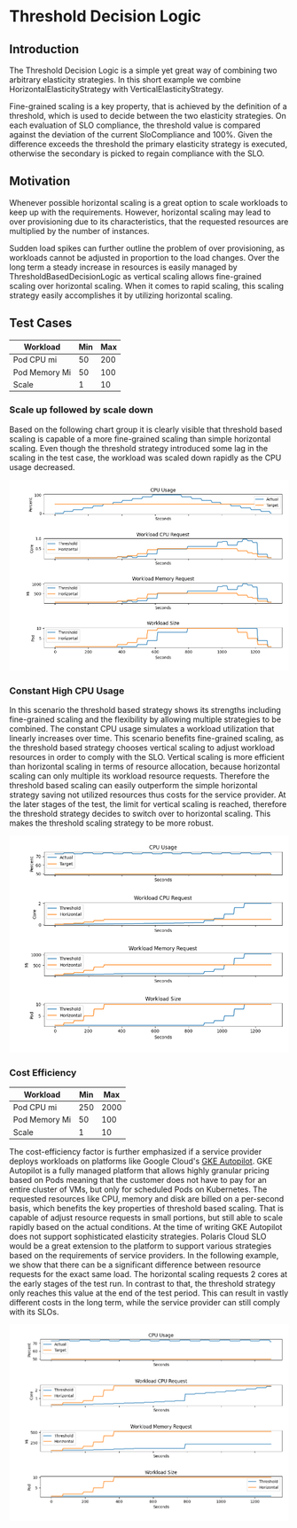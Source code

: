 # Threshold Decision Logic

## Introduction

The Threshold Decision Logic is a simple yet great way of combining two arbitrary elasticity strategies. In this short example we combine HorizontalElasticityStrategy with VerticalElasticityStrategy.

Fine-grained scaling is a key property, that is achieved by the definition of a threshold, which is used to decide between the two elasticity strategies.
On each evaluation of SLO compliance, the threshold value is compared against the deviation of the current SloCompliance and 100%.
Given the difference exceeds the threshold the primary elasticity strategy is executed, otherwise the secondary is picked to regain compliance with the SLO.


## Motivation

Whenever possible horizontal scaling is a great option to scale workloads to keep up with the requirements.
However, horizontal scaling may lead to over provisioning due to its characteristics, that the requested resources are multiplied by the number of instances.

Sudden load spikes can further outline the problem of over provisioning, as workloads cannot be adjusted in proportion to the load changes.
Over the long term a steady increase in resources is easily managed by ThresholdBasedDecisionLogic as vertical scaling allows fine-grained scaling over horizontal scaling.
When it comes to rapid scaling, this scaling strategy easily accomplishes it by utilizing horizontal scaling.

## Test Cases

| Workload      | Min | Max |
|---------------|-----|-----|
| Pod CPU mi    | 50  | 200 |
| Pod Memory Mi | 50  | 100 |
| Scale         | 1   | 10  |

### Scale up followed by scale down

Based on the following chart group it is clearly visible that threshold based scaling is capable of a more fine-grained scaling than simple horizontal scaling.
Even though the threshold strategy introduced some lag in the scaling in the test case, the workload was scaled down rapidly as the CPU usage decreased.

![plot](threshold_horizontal.png)

### Constant High CPU Usage

In this scenario the threshold based strategy shows its strengths including fine-grained scaling and the flexibility by allowing multiple strategies to be combined.
The constant CPU usage simulates a workload utilization that linearly increases over time.
This scenario benefits fine-grained scaling, as the threshold based strategy chooses vertical scaling to adjust workload resources in order to comply with the SLO. Vertical scaling is more efficient than horizontal scaling in terms of resource allocation, because horizontal scaling can only multiple its workload resource requests.
Therefore the threshold based scaling can easily outperform the simple horizontal strategy saving not utilized resources thus costs for the service provider.
At the later stages of the test, the limit for vertical scaling is reached, therefore the threshold strategy decides to switch over to horizontal scaling. This makes the threshold scaling strategy to be more robust.

![plot](threshold_horizontal_constant.png)

### Cost Efficiency

| Workload      | Min | Max  |
|---------------|-----|------|
| Pod CPU mi    | 250 | 2000 |
| Pod Memory Mi | 50  | 100  |
| Scale         | 1   | 10   |

The cost-efficiency factor is further emphasized if a service provider deploys workloads on platforms like Google Cloud's [GKE Autopilot](https://cloud.google.com/kubernetes-engine/docs/concepts/autopilot-overview).
GKE Autopilot is a fully managed platform that allows highly granular pricing based on Pods meaning that the customer does not have to pay for an entire cluster of VMs, but only for scheduled Pods on Kubernetes.
The requested resources like CPU, memory and disk are billed on a per-second basis, which benefits the key properties of threshold based scaling. That is capable of adjust resource requests in small portions, but still able to scale rapidly based on the actual conditions.
At the time of writing GKE Autopilot does not support sophisticated elasticity strategies. Polaris Cloud SLO would be a great extension to the platform to support various strategies based on the requirements of service providers.
In the following example, we show that there can be a significant difference between resource requests for the exact same load. The horizontal scaling requests 2 cores at the early stages of the test run. In contrast to that, the threshold strategy only reaches this value at the end of the test period.
This can result in vastly different costs in the long term, while the service provider can still comply with its SLOs.

![threshold_horizontal_cost.png](threshold_horizontal_cost.png)
